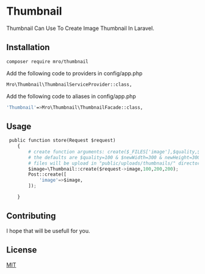 # Thumbnail

Thumbnail Can Use To Create Image Thumbnail In Laravel.

## Installation

```bash
composer require mro/thumbnail
```
Add the following code to providers in config/app.php
```bash
Mro\Thumbnail\ThumbnailServiceProvider::class,
```
Add the following code to aliases in config/app.php
```bash
'Thumbnail'=>Mro\Thumbnail\ThumbnailFacade::class,
```
## Usage

```python
 public function store(Request $request)
    {
        # create function arguments: create($_FILES['image'],$quality,$newWidth,newHeight);
        # the defaults are $quality=100 & $newWidth=300 & newHeight=300.
        # files will be upload in "public/uploads/thumbnails/" directory.
        $image=\Thumbnail::create($request->image,100,200,200);
        Post::create([
            'image'=>$image,
        ]);

    }
```

## Contributing
I hope that will be usefull for you.

## License
[MIT](https://choosealicense.com/licenses/mit/)
